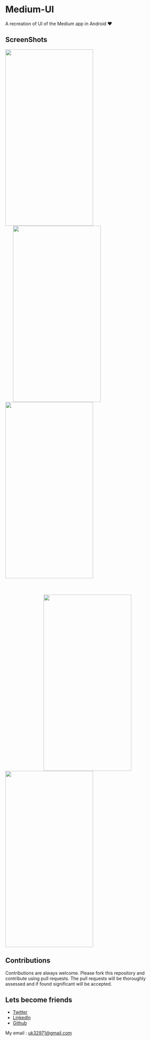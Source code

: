 # Medium-UI
A recreation of UI of the Medium app in Android ❤️


## ScreenShots

<img height=550 width=275 src="https://github.com/usman18/Medium-UI/blob/master/Screenshots/Medium5.JPG"
/><img height=550 width=275 src="https://github.com/usman18/Medium-UI/blob/master/Screenshots/Medium4.JPG" hspace=24
/><img height=550 width=275 src="https://github.com/usman18/Medium-UI/blob/master/Screenshots/Medium3.JPG"
/>
<br><br><br><br>
<img height=550 width=275 src="https://github.com/usman18/Medium-UI/blob/master/Screenshots/Medium2.JPG" hspace=120
/><img height=550 width=275 src="https://github.com/usman18/Medium-UI/blob/master/Screenshots/Medium1.JPG"/>


## Contributions
Contributions are always welcome. Please fork this repository and contribute using pull requests. The pull requests will be thoroughly assessed and if found significant will be accepted.

## Lets become friends
- [Twitter](https://www.twitter.com/khan_usman_18)
- [LinkedIn](https://www.linkedin.com/in/usman-khan-7b04b1138)
- [Github](https://github.com/usman18)

My email : uk32971@gmail.com
